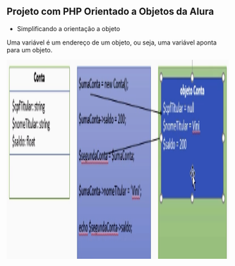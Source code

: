 ## Projeto com PHP Orientado a Objetos da Alura

- Simplificando a orientação a objeto

Uma variável é um endereço de um objeto, ou seja, uma variável aponta para um objeto.

<div>
  <img height="450" src="./src/images/classe.png"/>
</div>
